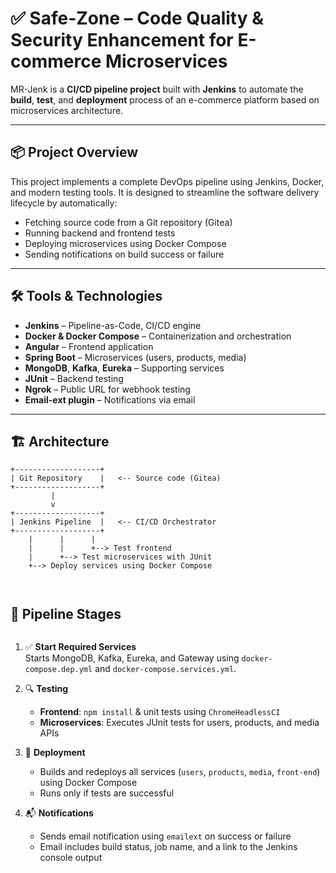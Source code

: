 # ✅ Safe-Zone – Code Quality & Security Enhancement for E-commerce Microservices

MR-Jenk is a **CI/CD pipeline project** built with **Jenkins** to automate the **build**, **test**, and **deployment** process of an e-commerce platform based on microservices architecture.

---

## 📦 Project Overview

This project implements a complete DevOps pipeline using Jenkins, Docker, and modern testing tools. It is designed to streamline the software delivery lifecycle by automatically:

- Fetching source code from a Git repository (Gitea)
- Running backend and frontend tests
- Deploying microservices using Docker Compose
- Sending notifications on build success or failure

---

## 🛠️ Tools & Technologies

- **Jenkins** – Pipeline-as-Code, CI/CD engine
- **Docker & Docker Compose** – Containerization and orchestration
- **Angular** – Frontend application
- **Spring Boot** – Microservices (users, products, media)
- **MongoDB**, **Kafka**, **Eureka** – Supporting services
- **JUnit** – Backend testing
- **Ngrok** – Public URL for webhook testing
- **Email-ext plugin** – Notifications via email

---

## 🏗️ Architecture

```text
+-------------------+
| Git Repository    |   <-- Source code (Gitea)
+-------------------+
         |
         v
+-------------------+
| Jenkins Pipeline  |   <-- CI/CD Orchestrator
+-------------------+
    |      |      |
    |      |      +--> Test frontend
    |      +--> Test microservices with JUnit
    +--> Deploy services using Docker Compose



```

## 🚀 Pipeline Stages

```
```
1. ✅ **Start Required Services**  
   Starts MongoDB, Kafka, Eureka, and Gateway using `docker-compose.dep.yml` and `docker-compose.services.yml`.

2. 🔍 **Testing**  
   - **Frontend**: `npm install` & unit tests using `ChromeHeadlessCI`  
   - **Microservices**: Executes JUnit tests for users, products, and media APIs

3. 🧱 **Deployment**  
   - Builds and redeploys all services (`users`, `products`, `media`, `front-end`) using Docker Compose  
   - Runs only if tests are successful

4. 📬 **Notifications**  
   - Sends email notification using `emailext` on success or failure  
   - Email includes build status, job name, and a link to the Jenkins console output
   
   ```